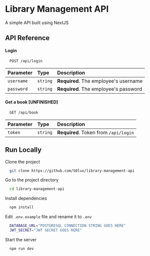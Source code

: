
# Library Management API

A simple API built using NextJS
## API Reference

#### Login

```http
  POST /api/login
```
| Parameter | Type     | Description                |
| :-------- | :------- | :------------------------- |
| `username` | `string` | **Required**. The employee's username |
| `password` | `string` | **Required**. The employee's password |

#### Get a book [UNFINISHED]

```http
  GET /api/book
```
| Parameter | Type     | Description                       |
| :-------- | :------- | :-------------------------------- |
| `token`      | `string` | **Required**. Token from `/api/login` |



## Run Locally

Clone the project

```bash
  git clone https://github.com/S0lux/library-management-api
```

Go to the project directory

```bash
  cd library-management-api
```

Install dependencies

```bash
  npm install
```

Edit `.env.example` file and rename it to `.env`
```bash
  DATABASE_URL="POSTGRESQL CONNECTION STRING GOES HERE"
  JWT_SECRET="JWT SECRET GOES HERE"
```

Start the server

```bash
  npm run dev
```


